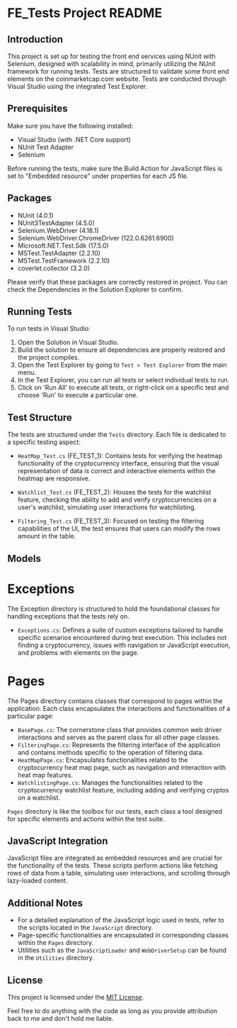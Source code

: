 ﻿# FE_Tests Project README

## Introduction

This project is set up for testing the front end services using NUnit with Selenium, designed with scalability in mind, primarily utilizing the NUnit framework for running tests.
Tests are structured to validate some front end elements on the coinmarketcap.com website. Tests are conducted through Visual Studio using the integrated Test Explorer.

## Prerequisites

Make sure you have the following installed:
- Visual Studio (with .NET Core support)
- NUnit Test Adapter
- Selenium

Before running the tests, make sure the Build Action for JavaScript files is set to "Embedded resource" under properties for each JS file.

## Packages

- NUnit (4.0.1)
- NUnit3TestAdapter (4.5.0)
- Selenium.WebDriver (4.18.1)
- Selenium.WebDriver.ChromeDriver (122.0.6261.6900)
- Microsoft.NET.Test.Sdk (17.5.0)
- MSTest.TestAdapter (2.2.10)
- MSTest.TestFramework (2.2.10)
- coverlet.collector (3.2.0)

Please verify that these packages are correctly restored in project. You can check the Dependencies in the Solution Explorer to confirm.

## Running Tests

To run tests in Visual Studio:

1. Open the Solution in Visual Studio.
2. Build the solution to ensure all dependencies are properly restored and the project compiles.
3. Open the Test Explorer by going to `Test > Test Explorer` from the main menu.
4. In the Test Explorer, you can run all tests or select individual tests to run.
5. Click on 'Run All' to execute all tests, or right-click on a specific test and choose 'Run' to execute a particular one.

## Test Structure

The tests are structured under the `Tests` directory. Each file is dedicated to a specific testing aspect:

- `HeatMap_Test.cs` (FE_TEST_1): Contains tests for verifying the heatmap functionality of the cryptocurrency interface, ensuring that the visual representation of data is correct and interactive elements within the heatmap are responsive.

- `Watchlist_Test.cs` (FE_TEST_2): Houses the tests for the watchlist feature, checking the ability to add and verify cryptocurrencies on a user's watchlist, simulating user interactions for watchlisting.

- `Filtering_Test.cs` (FE_TEST_3): Focused on testing the filtering capabilities of the UI, the test ensures that users can modify the rows amount in the table.

## Models

# Exceptions

The Exception directory is structured to hold the foundational classes for handling exceptions that the tests rely on.

- `Exceptions.cs`: Defines a suite of custom exceptions tailored to handle specific scenarios encountered during test execution. This includes not finding a cryptocurrency, issues with navigation or JavaScript execution, and problems with elements on the page.

# Pages

The Pages directory contains classes that correspond to pages within the application. Each class encapsulates the interactions and functionalities of a particular page:

- `BasePage.cs`: The cornerstone class that provides common web driver interactions and serves as the parent class for all other page classes.
- `FilteringPage.cs`: Represents the filtering interface of the application and contains methods specific to the operation of filtering data.
- `HeatMapPage.cs`: Encapsulates functionalities related to the cryptocurrency heat map page, such as navigation and interaction with heat map features.
- `WatchlistingPage.cs`: Manages the functionalities related to the cryptocurrency watchlist feature, including adding and verifying cryptos on a watchlist.

`Pages` directory is like the toolbox for our tests, each class a tool designed for specific elements and actions within the test suite.

## JavaScript Integration
JavaScript files are integrated as embedded resources and are crucial for the functionality of the tests. These scripts perform actions like fetching rows of data from a table, simulating user interactions, and scrolling through lazy-loaded content.

## Additional Notes
- For a detailed explanation of the JavaScript logic used in tests, refer to the scripts located in the `JavaScript` directory.
- Page-specific functionalities are encapsulated in corresponding classes within the `Pages` directory.
- Utilities such as the `JavaScriptLoader` and `WebDriverSetup` can be found in the `Utilities` directory.

## License

This project is licensed under the [MIT License](LICENSE).

Feel free to do anything with the code as long as you provide attribution back to me and don't hold me liable.
